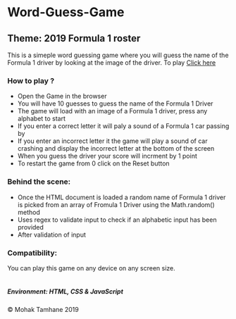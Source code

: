 # Word-Guess-Game
<h2>Theme: 2019 Formula 1 roster</h2>
This is a simeple word guessing game where you will guess the name of the Formula 1 driver by looking at the image of the driver. To play <a href ="https://mohak92.github.io/Word-Guess-Game/">Click here</a>
<div>
<h3>How to play ?</h3>
<ul>
  <li>Open the Game in the browser</li>
  <li>You will have 10 guesses to guess the name of the Formula 1 Driver</li>
  <li>The game will load with an image of a Formula 1 driver, press any alphabet to start</li>
  <li>If you enter a correct letter it will paly a sound of a Formula 1 car passing by</li>
  <li>If you enter an incorrect letter it the game will play a sound of car crashing and display the incorrect letter at the bottom of the screen</li>
  <li>When you guess the driver your score will incrment by 1 point</li>
  <li>To restart the game from 0 click on the Reset button</li>
</ul>
</div>
<div>
<h3>Behind the scene:</h3>
<ul>
  <li>Once the HTML document is loaded a random name of Formula 1 driver is picked from an array of Fromula 1 Driver using the Math.random() method</li>
  <li>Uses regex to validate input to check if an alphabetic input has been provided</li>
  <li>After validation of input</li>
</ul>
</div>
<div>
<h3>Compatibility:</h3>
You can play this game on any device on any screen size.
</div>
<br>
<div>
<h5>Environment: HTML, CSS &amp JavaScript</h5>
</div>
&copy Mohak Tamhane 2019
